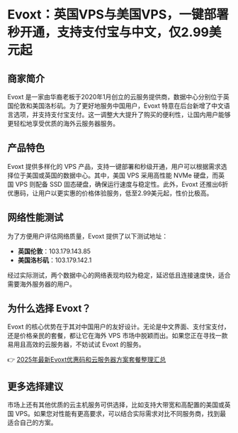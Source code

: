 # Evoxt：英国VPS与美国VPS，一键部署秒开通，支持支付宝与中文，仅2.99美元起

## 商家简介

Evoxt 是一家由华裔老板于2020年1月创立的云服务提供商，数据中心分别位于英国伦敦和美国洛杉矶。为了更好地服务中国用户，Evoxt 特意在后台新增了中文语言选项，并支持支付宝支付。这一调整大大提升了购买的便利性，让国内用户能够更轻松地享受优质的海外云服务器服务。

## 产品特色

Evoxt 提供多样化的 VPS 产品，支持一键部署和秒级开通，用户可以根据需求选择位于美国或英国的数据中心。其中，美国 VPS 采用高性能 NVMe 硬盘，而英国 VPS 则配备 SSD 固态硬盘，确保运行速度与稳定性。此外，Evoxt 还推出6折优惠码，让用户以更实惠的价格体验服务，低至2.99美元起，性价比极高。

## 网络性能测试

为了方便用户评估网络质量，Evoxt 提供了以下测试地址：

- **英国伦敦**：103.179.143.85  
- **美国洛杉矶**：103.179.142.1  

经过实际测试，两个数据中心的网络表现均较为稳定，延迟低且连接速度快，适合需要海外服务器的用户。

## 为什么选择 Evoxt？

Evoxt 的核心优势在于其对中国用户的友好设计。无论是中文界面、支付宝支付，还是价格亲民的套餐，都让它在海外 VPS 市场中脱颖而出。如果您正在寻找一款易用且高效的云服务器，不妨试试 Evoxt 的服务。

👉 [2025年最新Evoxt优惠码和云服务器方案套餐整理汇总](https://bit.ly/evoxt)

## 更多选择建议

市场上还有其他优质的云主机服务可供选择，比如支持大带宽和高配置的美国或英国 VPS。如果您对性能有更高要求，可以结合实际需求对比不同服务商，找到最适合自己的方案。